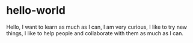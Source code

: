 # hello-world

Hello, I want to learn as much as I can, I am very curious, I like to try new things, I like to help people and collaborate with them as much as I can.
